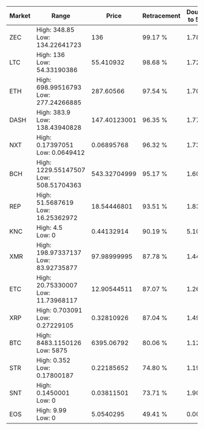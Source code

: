| Market | Range | Price| Retracement | Doubles to 50% |
| --- | --- | --- | --- | --- |
| ZEC | High: 348.85<br />Low: 134.22641723 | 136 | 99.17 % | 1.78 |
| LTC | High: 136<br />Low: 54.33190386 | 55.410932 | 98.68 % | 1.72 |
| ETH | High: 698.99516793<br />Low: 277.24266885 | 287.60566 | 97.54 % | 1.70 |
| DASH | High: 383.9<br />Low: 138.43940828 | 147.40123001 | 96.35 % | 1.77 |
| NXT | High: 0.17397051<br />Low: 0.0649412 | 0.06895768 | 96.32 % | 1.73 |
| BCH | High: 1229.55147507<br />Low: 508.51704363 | 543.32704999 | 95.17 % | 1.60 |
| REP | High: 51.5687619<br />Low: 16.25362972 | 18.54446801 | 93.51 % | 1.83 |
| KNC | High: 4.5<br />Low: 0 | 0.44132914 | 90.19 % | 5.10 |
| XMR | High: 198.97337137<br />Low: 83.92735877 | 97.98999995 | 87.78 % | 1.44 |
| ETC | High: 20.75330007<br />Low: 11.73968117 | 12.90544511 | 87.07 % | 1.26 |
| XRP | High: 0.703091<br />Low: 0.27229105 | 0.32810926 | 87.04 % | 1.49 |
| BTC | High: 8483.1150126<br />Low: 5875 | 6395.06792 | 80.06 % | 1.12 |
| STR | High: 0.352<br />Low: 0.17800187 | 0.22185652 | 74.80 % | 1.19 |
| SNT | High: 0.1450001<br />Low: 0 | 0.03811501 | 73.71 % | 1.90 |
| EOS | High: 9.99<br />Low: 0 | 5.0540295 | 49.41 % | 0.00 |
